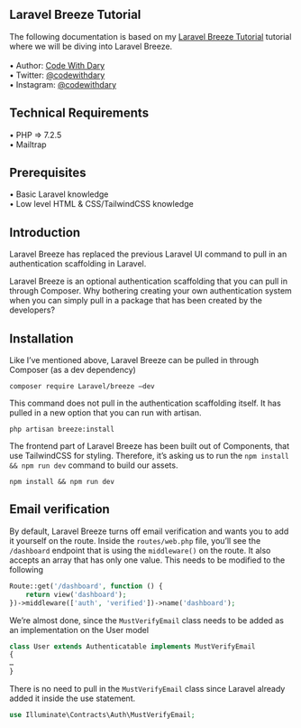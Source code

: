 ## Laravel Breeze Tutorial 

The following documentation is based on my [Laravel Breeze Tutorial]() tutorial where we will be diving into Laravel Breeze. <br> <br>
•	Author: [Code With Dary](https://github.com/codewithdary) <br>
•	Twitter: [@codewithdary](https://twitter.com/codewithdary) <br>
•	Instagram: [@codewithdary](https://www.instagram.com/codewithdary/) <br>


## Technical Requirements
•	PHP => 7.2.5 <br>
•	Mailtrap <br>

## Prerequisites
•	Basic Laravel knowledge <br>
•	Low level HTML & CSS/TailwindCSS knowledge <br>

## Introduction
Laravel Breeze has replaced the previous Laravel UI command to pull in an authentication scaffolding in Laravel. 

Laravel Breeze is an optional authentication scaffolding that you can pull in through Composer. Why bothering creating your own authentication system when you can simply pull in a package that has been created by the developers?

## Installation
Like I’ve mentioned above, Laravel Breeze can be pulled in through Composer (as a dev dependency)
```
composer require Laravel/breeze –dev
```

This command does not pull in the authentication scaffolding itself. It has pulled in a new option that you can run with artisan.
```
php artisan breeze:install
```

The frontend part of Laravel Breeze has been built out of Components, that use TailwindCSS for styling. Therefore, it’s asking us to run the ```npm install && npm run dev``` command to build our assets.
```
npm install && npm run dev
```

## Email verification
By default, Laravel Breeze turns off email verification and wants you to add it yourself on the route. Inside the ```routes/web.php``` file, you’ll see the ```/dashboard``` endpoint that is using the ```middleware()``` on the route. It also accepts an array that has only one value. This needs to be modified to the following

```php
Route::get('/dashboard', function () {
    return view('dashboard');
})->middleware(['auth', 'verified'])->name('dashboard');
```

We’re almost done, since the ```MustVerifyEmail``` class needs to be added as an implementation on the User model

```php
class User extends Authenticatable implements MustVerifyEmail
{
…
}
```

There is no need to pull in the ```MustVerifyEmail``` class since Laravel already added it inside the use statement.

```php
use Illuminate\Contracts\Auth\MustVerifyEmail;
```
